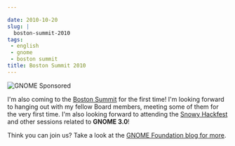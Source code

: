 ```yaml
---

date: 2010-10-20
slug: |
  boston-summit-2010
tags:
 - english
 - gnome
 - boston summit
title: Boston Summit 2010
---
```

![GNOME Sponsored](http://www.ogmaciel.com/wp-content/uploads/2009/06/sponsored-badge-simple.png)

I'm also coming to the [Boston Summit](http://live.gnome.org/Boston2010) for the first time!
I'm looking forward to hanging out with my fellow Board members, meeting
some of them for the very first time. I'm also looking forward to
attending the [Snowy Hackfest](http://live.gnome.org/Hackfests/Snowy)
and other sessions related to **GNOME 3.0**!

Think you can join us? Take a look at the [GNOME Foundation blog for more](http://blogs.gnome.org/foundation/2010/10/19/boston-summit-is-coming/).
